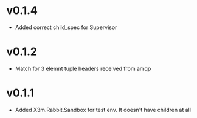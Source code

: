# v0.1.4
  * Added correct child_spec for Supervisor
# v0.1.2
  * Match for 3 elemnt tuple headers received from amqp
# v0.1.1
  * Added X3m.Rabbit.Sandbox for test env. It doesn't have children at all
